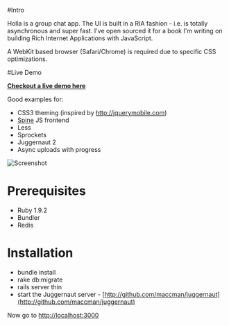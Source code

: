 #Intro

Holla is a group chat app. The UI is built in a RIA fashion - i.e. is totally asynchronous and super fast. I've open sourced it for a book I'm writing on building Rich Internet Applications with JavaScript.

A WebKit based browser (Safari/Chrome) is required due to specific CSS optimizations. 

#Live Demo

__[Checkout a live demo here](http://maccman-holla.heroku.com/)__

Good examples for:

* CSS3 theming (inspired by http://jquerymobile.com)
* [Spine](https://github.com/spine/spine) JS frontend
* Less
* Sprockets
* Juggernaut 2
* Async uploads with progress

![Screenshot](https://lh4.googleusercontent.com/_IH1OempnqUc/TZF1gMnidmI/AAAAAAAABKE/b9rp9RdtA3o/s800/Screen%20shot%202011-03-29%20at%2018.58.12.png)

# Prerequisites

* Ruby 1.9.2
* Bundler
* Redis

# Installation

* bundle install
* rake db:migrate
* rails server thin
* start the Juggernaut server - [http://github.com/maccman/juggernaut](http://github.com/maccman/juggernaut)

Now go to [http://localhost:3000](http://localhost:3000)
